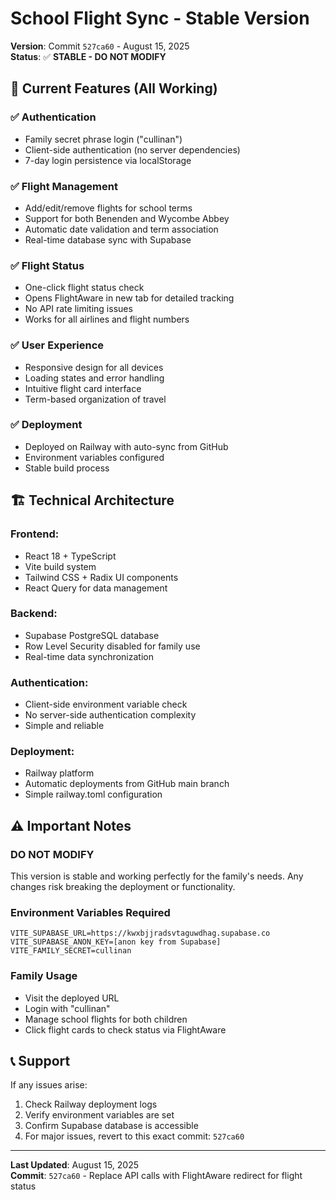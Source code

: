 # School Flight Sync - Stable Version

**Version**: Commit `527ca60` - August 15, 2025  
**Status**: ✅ **STABLE - DO NOT MODIFY**

## 🚀 Current Features (All Working)

### ✅ **Authentication**
- Family secret phrase login ("cullinan")
- Client-side authentication (no server dependencies)
- 7-day login persistence via localStorage

### ✅ **Flight Management**
- Add/edit/remove flights for school terms
- Support for both Benenden and Wycombe Abbey
- Automatic date validation and term association
- Real-time database sync with Supabase

### ✅ **Flight Status**
- One-click flight status check
- Opens FlightAware in new tab for detailed tracking
- No API rate limiting issues
- Works for all airlines and flight numbers

### ✅ **User Experience**
- Responsive design for all devices
- Loading states and error handling
- Intuitive flight card interface
- Term-based organization of travel

### ✅ **Deployment**
- Deployed on Railway with auto-sync from GitHub
- Environment variables configured
- Stable build process

## 🏗️ **Technical Architecture**

### **Frontend**: 
- React 18 + TypeScript
- Vite build system
- Tailwind CSS + Radix UI components
- React Query for data management

### **Backend**: 
- Supabase PostgreSQL database
- Row Level Security disabled for family use
- Real-time data synchronization

### **Authentication**: 
- Client-side environment variable check
- No server-side authentication complexity
- Simple and reliable

### **Deployment**: 
- Railway platform
- Automatic deployments from GitHub main branch
- Simple railway.toml configuration

## ⚠️ **Important Notes**

### **DO NOT MODIFY**
This version is stable and working perfectly for the family's needs. Any changes risk breaking the deployment or functionality.

### **Environment Variables Required**
```
VITE_SUPABASE_URL=https://kwxbjjradsvtaguwdhag.supabase.co
VITE_SUPABASE_ANON_KEY=[anon key from Supabase]
VITE_FAMILY_SECRET=cullinan
```

### **Family Usage**
- Visit the deployed URL
- Login with "cullinan"
- Manage school flights for both children
- Click flight cards to check status via FlightAware

## 📞 **Support**

If any issues arise:
1. Check Railway deployment logs
2. Verify environment variables are set
3. Confirm Supabase database is accessible
4. For major issues, revert to this exact commit: `527ca60`

---

**Last Updated**: August 15, 2025  
**Commit**: `527ca60` - Replace API calls with FlightAware redirect for flight status
